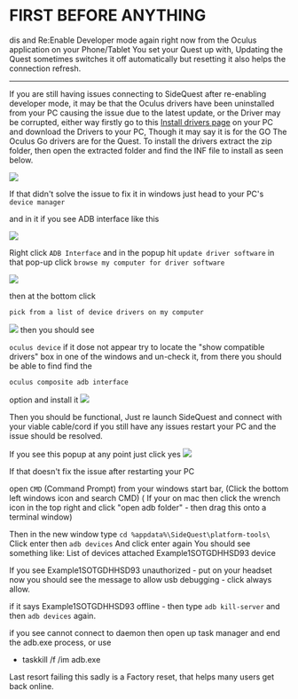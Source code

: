 # FIRST BEFORE ANYTHING 
dis and Re:Enable Developer mode again right now from the Oculus application on your Phone/Tablet You set your Quest up with, Updating the Quest sometimes switches it off automatically but resetting it also helps the connection refresh.

----

If you are still having issues connecting to SideQuest after re-enabling developer mode,
it may be that the Oculus drivers have been uninstalled from your PC causing the issue due to the latest update, or the Driver may be corrupted, either way firstly go to this [Install drivers page](https://developer.oculus.com/downloads/package/oculus-go-adb-drivers/) on your PC and download the Drivers to your PC,
Though it may say it is for the GO The Oculus Go drivers are for the Quest.
To install the drivers extract the zip folder, then open the extracted folder and find the INF file to install as seen below.

![](https://sidequestvr.com/assets/images/right-click.png)


If that didn't solve the issue to fix it in windows just head to your PC's `device manager`

and in it if you see ADB interface like this

![](https://cdn.discordapp.com/attachments/615234122604085262/629749839718121546/12.png)


 Right click 
`ADB Interface`
and in the popup hit 
`update driver software`
in that pop-up click 
`browse my computer for driver software`

![](https://camo.githubusercontent.com/ed9362d3ded6cd7c70c3e22810141d7258ad222e/68747470733a2f2f63646e2e646973636f72646170702e636f6d2f6174746163686d656e74732f3538313531393534393032373834343130362f3632393037353838323335383630333830362f53637265656e73686f745f3431302e706e67)

then at the bottom click 

`pick from a list of device drivers on my computer` 

![](https://cdn.discordapp.com/attachments/615234122604085262/629737481708896269/11.png)
then you should see 

`oculus device`
if it dose not appear try to locate the "show compatible drivers" box in one of the windows and un-check it,
from there you should be able to find find the 

`oculus composite adb interface` 

option and install it 
![](https://cdn.discordapp.com/attachments/541467913857662995/638928421015257118/1_2.png)

Then you should be functional, Just re launch SideQuest and connect with your viable cable/cord
if you still have any issues restart your PC and the issue should be resolved.

If you see this popup at any point just click yes
![](https://cdn.discordapp.com/attachments/541467913857662995/638831232360120391/unknown.png)



If that doesn't fix the issue after restarting your PC

open `CMD` (Command Prompt) from your windows start bar, (Click the bottom left windows icon and search CMD)
( If your on mac then click the wrench icon in the top right and click "open adb folder" - then drag this onto a terminal window)

Then in the new window type 
`cd %appdata%\SideQuest\platform-tools\`
Click enter then
`adb devices`
And click enter again
You should see something like:
List of devices attached
Example1SOTGDHHSD93  device


If you see Example1SOTGDHHSD93  unauthorized - put on your headset now you should see the message to allow usb debugging - click always allow. 

if it says Example1SOTGDHHSD93  offline - then type
`adb kill-server`
and then 
`adb devices`
again.

if you see cannot connect to daemon then open up task manager and end the adb.exe process, or use
- taskkill /f /im adb.exe



Last resort failing this sadly is a Factory reset, that helps many users get back online.